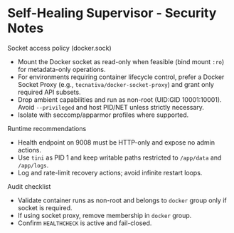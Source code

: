 # Self-Healing Supervisor - Security Notes

Socket access policy (docker.sock)
- Mount the Docker socket as read-only when feasible (bind mount `:ro`) for metadata-only operations.
- For environments requiring container lifecycle control, prefer a Docker Socket Proxy (e.g., `tecnativa/docker-socket-proxy`) and grant only required API subsets.
- Drop ambient capabilities and run as non-root (UID:GID 10001:10001). Avoid `--privileged` and host PID/NET unless strictly necessary.
- Isolate with seccomp/apparmor profiles where supported.

Runtime recommendations
- Health endpoint on 9008 must be HTTP-only and expose no admin actions.
- Use `tini` as PID 1 and keep writable paths restricted to `/app/data` and `/app/logs`.
- Log and rate-limit recovery actions; avoid infinite restart loops.

Audit checklist
- Validate container runs as non-root and belongs to `docker` group only if socket is required.
- If using socket proxy, remove membership in `docker` group.
- Confirm `HEALTHCHECK` is active and fail-closed.